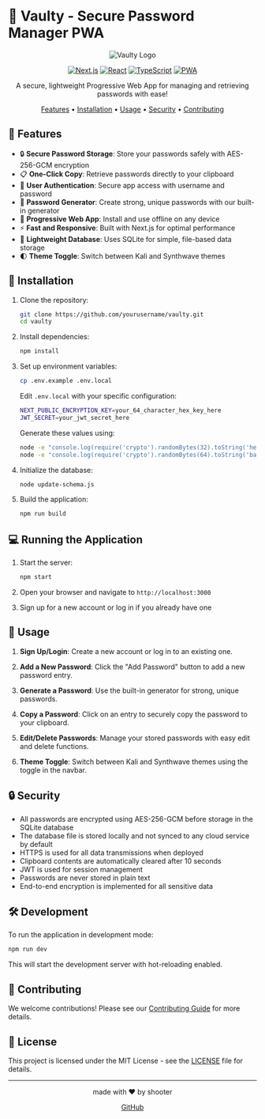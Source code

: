 # 🔐 Vaulty - Secure Password Manager PWA

<div align="center">

![Vaulty Logo](https://via.placeholder.com/150)

[![Next.js](https://img.shields.io/badge/Next.js-000000?style=for-the-badge&logo=next.js&logoColor=white)](https://nextjs.org/)
[![React](https://img.shields.io/badge/React-61DAFB?style=for-the-badge&logo=react&logoColor=black)](https://reactjs.org/)
[![TypeScript](https://img.shields.io/badge/TypeScript-3178C6?style=for-the-badge&logo=typescript&logoColor=white)](https://www.typescriptlang.org/)
[![PWA](https://img.shields.io/badge/PWA-5A0FC8?style=for-the-badge&logo=pwa&logoColor=white)](https://web.dev/progressive-web-apps/)

A secure, lightweight Progressive Web App for managing and retrieving passwords with ease!

[Features](#-features) • [Installation](#-installation) • [Usage](#-usage) • [Security](#-security) • [Contributing](#-contributing)

</div>

## 🌟 Features

- 🔒 **Secure Password Storage**: Store your passwords safely with AES-256-GCM encryption
- 📋 **One-Click Copy**: Retrieve passwords directly to your clipboard
- 🔢 **User Authentication**: Secure app access with username and password
- 🎲 **Password Generator**: Create strong, unique passwords with our built-in generator
- 🚀 **Progressive Web App**: Install and use offline on any device
- ⚡ **Fast and Responsive**: Built with Next.js for optimal performance
- 💾 **Lightweight Database**: Uses SQLite for simple, file-based data storage
- 🌓 **Theme Toggle**: Switch between Kali and Synthwave themes

## 🚀 Installation

1. Clone the repository:
   ```bash
   git clone https://github.com/yourusername/vaulty.git
   cd vaulty
   ```

2. Install dependencies:
   ```bash
   npm install
   ```

3. Set up environment variables:
   ```bash
   cp .env.example .env.local
   ```
   Edit `.env.local` with your specific configuration:
   ```bash
   NEXT_PUBLIC_ENCRYPTION_KEY=your_64_character_hex_key_here
   JWT_SECRET=your_jwt_secret_here
   ```
   Generate these values using:
   ```bash
   node -e "console.log(require('crypto').randomBytes(32).toString('hex'))"  # For NEXT_PUBLIC_ENCRYPTION_KEY
   node -e "console.log(require('crypto').randomBytes(64).toString('base64'))"  # For JWT_SECRET
   ```

4. Initialize the database:
   ```bash
   node update-schema.js
   ```

5. Build the application:
   ```bash
   npm run build
   ```

## 💻 Running the Application

1. Start the server:
   ```bash
   npm start
   ```

2. Open your browser and navigate to `http://localhost:3000`

3. Sign up for a new account or log in if you already have one

## 📖 Usage

1. **Sign Up/Login**: Create a new account or log in to an existing one.

2. **Add a New Password**: Click the "Add Password" button to add a new password entry.

3. **Generate a Password**: Use the built-in generator for strong, unique passwords.

4. **Copy a Password**: Click on an entry to securely copy the password to your clipboard.

5. **Edit/Delete Passwords**: Manage your stored passwords with easy edit and delete functions.

6. **Theme Toggle**: Switch between Kali and Synthwave themes using the toggle in the navbar.

## 🔒 Security

- All passwords are encrypted using AES-256-GCM before storage in the SQLite database
- The database file is stored locally and not synced to any cloud service by default
- HTTPS is used for all data transmissions when deployed
- Clipboard contents are automatically cleared after 10 seconds
- JWT is used for session management
- Passwords are never stored in plain text
- End-to-end encryption is implemented for all sensitive data

## 🛠️ Development

To run the application in development mode:

```bash
npm run dev
```

This will start the development server with hot-reloading enabled.

## 🤝 Contributing

We welcome contributions! Please see our [Contributing Guide](CONTRIBUTING.md) for more details.

## 📄 License

This project is licensed under the MIT License - see the [LICENSE](LICENSE) file for details.

---

<div align="center">
made with ❤️ by shooter

[GitHub](https://github.com/shooter-git)
</div>